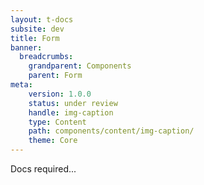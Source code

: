 ```yaml
---
layout: t-docs
subsite: dev
title: Form
banner:
  breadcrumbs:
    grandparent: Components
    parent: Form
meta:
    version: 1.0.0
    status: under review
    handle: img-caption
    type: Content
    path: components/content/img-caption/
    theme: Core
---
```

Docs required...
